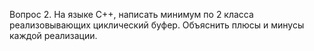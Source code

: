 Вопрос 2. 
На языке С++, написать минимум по 2 класса реализовывающих циклический буфер.
Объяснить плюсы и минусы каждой реализации.
